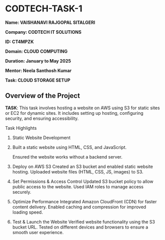 # CODTECH-TASK-1

**Name: VAISHANAVI RAJGOPAL SITALGERI**

**Company: CODTECH IT SOLUTIONS**

**ID: CT4MPZK**

**Domain: CLOUD COMPUTING**

**Duration: January to May 2025**

**Mentor: Neela Santhosh Kumar**

 
**Task: CLOUD STORAGE SETUP**

## Overview of the Project


**TASK**: This task involves hosting a website on AWS using S3 for static sites or EC2 for dynamic sites. It includes setting up hosting, configuring security, and ensuring accessibility.

Task Highlights

 1. Static Website Development
 2. 
    Built a static website using HTML, CSS, and JavaScript.
    
    Ensured the website works without a backend server.

 3. Deploy on AWS S3
    Created an S3 bucket and enabled static website hosting.
    Uploaded website files (HTML, CSS, JS, images) to S3.

4. Set Permissions & Access Control
   Updated S3 bucket policy to allow public access to the website.
  Used IAM roles to manage access securely.

 5. Optimize Performance
   Integrated Amazon CloudFront (CDN) for faster content delivery.
   Enabled caching and compression for improved loading speed.

 6. Test & Launch the Website
    Verified website functionality using the S3 bucket URL.
    Tested on different devices and browsers to ensure a smooth user experience.
